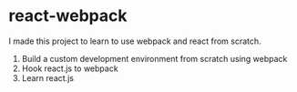 # react-webpack

I made this project to learn to use webpack and react from scratch.

1. Build a custom development environment from scratch using webpack
2. Hook react.js to webpack
3. Learn react.js

